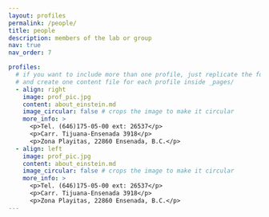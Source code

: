 ```yaml
---
layout: profiles
permalink: /people/
title: people
description: members of the lab or group
nav: true
nav_order: 7

profiles:
  # if you want to include more than one profile, just replicate the following block
  # and create one content file for each profile inside _pages/
  - align: right
    image: prof_pic.jpg
    content: about_einstein.md
    image_circular: false # crops the image to make it circular
    more_info: >
      <p>Tel. (646)175-05-00 ext: 26537</p>
      <p>Carr. Tijuana-Ensenada 3918</p>
      <p>Zona Playitas, 22860 Ensenada, B.C.</p>
  - align: left
    image: prof_pic.jpg
    content: about_einstein.md
    image_circular: false # crops the image to make it circular
    more_info: >
      <p>Tel. (646)175-05-00 ext: 26537</p>
      <p>Carr. Tijuana-Ensenada 3918</p>
      <p>Zona Playitas, 22860 Ensenada, B.C.</p>
---
```

